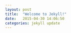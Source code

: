 ```yaml
---
layout: post
title:  "Welcome to Jekyll!"
date:   2015-04-30 14:06:50
categories: jekyll update
---
```

